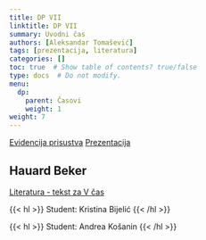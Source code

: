 ```yaml
---
title: DP VII
linktitle: DP VII
summary: Uvodni čas
authors: [Aleksandar Tomašević]
tags: [prezentacija, literatura]
categories: []
toc: true  # Show table of contents? true/false
type: docs  # Do not modify.
menu:
  dp:
    parent: Časovi
    weight: 1
weight: 7
---
```



[Evidencija prisustva](https://forms.gle/nrYLHYuVGPUBxoFv6)
[Prezentacija](/files/dp-07.pdf)


## Hauard Beker

[Literatura - tekst za V čas](/files/dp-l-07.pdf)


{{< hl >}} Student: Kristina Bijelić {{< /hl >}}



{{< hl >}} Student: Andrea Košanin {{< /hl >}}




